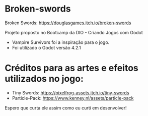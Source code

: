 # Broken-swords
Broken Swords: https://douglasgames.itch.io/broken-swords

Projeto proposto no Bootcamp da DIO - Criando Jogos com Godot

- Vampire Survivors foi a inspiração para o jogo.
- Foi utilizado o Godot versão 4.2.1
# Créditos para as artes e efeitos utilizados no jogo:
- Tiny Swords: https://pixelfrog-assets.itch.io/tiny-swords
- Particle-Pack: https://www.kenney.nl/assets/particle-pack

Espero que curta ele assim como eu curti em desenvolver! 
